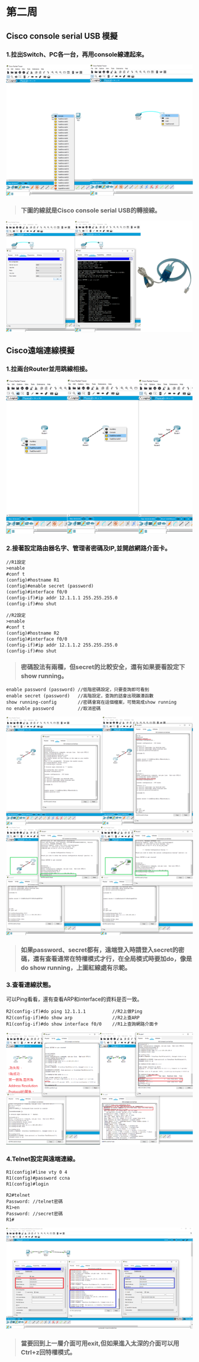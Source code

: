 # 第二周
## Cisco console serial USB 模擬
### 1.拉出Switch、PC各一台，再用console線連起來。
![image](https://github.com/LarrySu508/cisco-note/blob/master/week2/p1.png)
> ### 下圖的線就是Cisco console serial USB的轉接線。
![image](https://github.com/LarrySu508/cisco-note/blob/master/week2/p2.png)
## Cisco遠端連線模擬
### 1.拉兩台Router並用跳線相接。
![image](https://github.com/LarrySu508/cisco-note/blob/master/week2/p3.png)
### 2.接著設定路由器名字、管理者密碼及IP,並開啟網路介面卡。
```
//R1設定
>enable
#conf t
(config)#hostname R1
(config)#enable secret (password)
(config)#interface f0/0
(config-if)#ip addr 12.1.1.1 255.255.255.0
(config-if)#no shut
```
```
//R2設定
>enable
#conf t
(config)#hostname R2
(config)#interface f0/0
(config-if)#ip addr 12.1.1.2 255.255.255.0
(config-if)#no shut
```
> ### 密碼設法有兩種，但secret的比較安全，還有如果要看設定下show running。
```
enable password (password) //低階密碼設定，只要查詢即可看到
enable secret (password)   //高階設定，查詢的話會出現雜湊函數
show running-config        //密碼會寫在這個檔案，可簡寫成show running
no enable password         //取消密碼
```
![image](https://github.com/LarrySu508/cisco-note/blob/master/week2/p4.png)
![image](https://github.com/LarrySu508/cisco-note/blob/master/week2/p5.png)
> ### 如果password、secret都有，遠端登入時請登入secret的密碼，還有查看通常在特權模式才行，在全局模式時要加do，像是do show running，上圖紅線處有示範。  

### 3.查看連線狀態。
可以Ping看看，還有查看ARP和interface的資料是否一致。
```
R2(config-if)#do ping 12.1.1.1          //R2上做Ping
R2(config-if)#do show arp               //R2上查ARP
R1(config-if)#do show interface f0/0    //R1上查詢網路介面卡
```
![image](https://github.com/LarrySu508/cisco-note/blob/master/week2/p6.png)
### 4.Telnet設定與遠端連線。
```
R1(config)#line vty 0 4
R1(config)#password ccna
R1(config)#login
```
```
R2#telnet
Password: //telnet密碼
R1>en
Password: //secret密碼
R1#
```
![image](https://github.com/LarrySu508/cisco-note/blob/master/week1/p7.png)
> ### 當要回到上一層介面可用exit,但如果進入太深的介面可以用Ctrl+z回特權模式。

